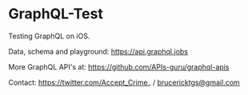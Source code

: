 # GraphQL-Test
Testing GraphQL on iOS.

Data, schema and playground:
https://api.graphql.jobs

More GraphQL API's at: 
https://github.com/APIs-guru/graphql-apis

Contact:
https://twitter.com/Accept_Crime_ / brucericktgs@gmail.com 
